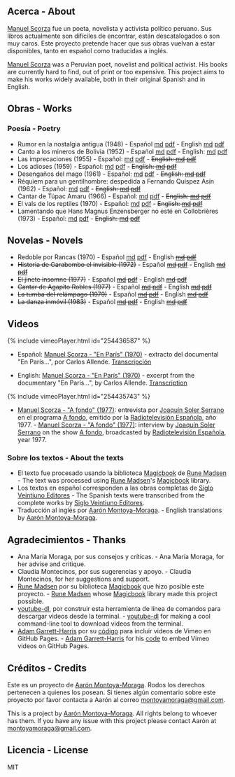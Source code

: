 ## Acerca - About

[Manuel Scorza](https://es.wikipedia.org/wiki/Manuel_Scorza) fue un poeta, novelista y activista político peruano. Sus libros actualmente son difíciles de encontrar, están descatalogados o son muy caros. Este proyecto pretende hacer que sus obras vuelvan a estar disponibles, tanto en español como traducidas a inglés.

[Manuel Scorza](https://en.wikipedia.org/wiki/Manuel_Scorza) was a Peruvian poet, novelist and political activist. His books are currently hard to find, out of print or too expensive. This project aims to make his works widely available, both in their original Spanish and in English.

## Obras - Works

### Poesía - Poetry

* Rumor en la nostalgia antigua (1948) - Español [md](https://github.com/montoyamoraga/manuelscorza/blob/master/markdown/es/rumor-en-la-nostalgia-antigua-es.md) [pdf](https://github.com/montoyamoraga/manuelscorza/blob/master/pdf/es/rumor-en-la-nostalgia-antigua-es.pdf) - English [md](https://github.com/montoyamoraga/manuelscorza/blob/master/markdown/en/rumor-en-la-nostalgia-antigua-en.md) [pdf](https://github.com/montoyamoraga/manuelscorza/blob/master/pdf/en/rumor-en-la-nostalgia-antigua-en.pdf)
* Canto a los mineros de Bolivia (1952) - Español [md](https://github.com/montoyamoraga/manuelscorza/blob/master/markdown/es/canto-a-los-mineros-de-bolivia-es.md) [pdf](https://github.com/montoyamoraga/manuelscorza/blob/master/pdf/es/canto-a-los-mineros-de-bolivia-es.pdf) - English: [md](https://github.com/montoyamoraga/manuelscorza/blob/master/markdown/en/canto-a-los-mineros-de-bolivia-en.md) [pdf](https://github.com/montoyamoraga/manuelscorza/blob/master/pdf/en/canto-a-los-mineros-de-bolivia-en.pdf)
* Las imprecaciones (1955) - Español: [md](https://github.com/montoyamoraga/manuelscorza/blob/master/markdown/es/las-imprecaciones-es.md) [pdf](https://github.com/montoyamoraga/manuelscorza/blob/master/pdf/es/las-imprecaciones-es.pdf) - ~~English: [md](https://github.com/montoyamoraga/manuelscorza/blob/master/markdown/en/las-imprecaciones-en.md) [pdf](https://github.com/montoyamoraga/manuelscorza/blob/master/pdf/en/las-imprecaciones-en.pdf)~~
* Los adioses (1959) - Español: [md](https://github.com/montoyamoraga/manuelscorza/blob/master/markdown/es/los-adioses-es.md) [pdf](https://github.com/montoyamoraga/manuelscorza/blob/master/pdf/es/los-adioses-es.pdf) - ~~English: [md](https://github.com/montoyamoraga/manuelscorza/blob/master/markdown/en/los-adioses-en.md) [pdf](https://github.com/montoyamoraga/manuelscorza/blob/master/pdf/en/los-adioses-en.pdf)~~
* Desengaños del mago (1961) - Español: [md](https://github.com/montoyamoraga/manuelscorza/blob/master/markdown/es/desenganos-del-mago-es.md) [pdf](https://github.com/montoyamoraga/manuelscorza/blob/master/pdf/es/desenganos-del-mago-es.pdf) - ~~English: [md](https://github.com/montoyamoraga/manuelscorza/blob/master/markdown/en/desenganos-del-mago-en.md) [pdf](https://github.com/montoyamoraga/manuelscorza/blob/master/pdf/en/desenganos-del-mago-en.pdf)~~
* Réquiem para un gentilhombre: despedida a Fernando Quíspez Asín (1962) - Español: [md](https://github.com/montoyamoraga/manuelscorza/blob/master/markdown/es/requiem-para-un-gentilhombre-es.md) [pdf](https://github.com/montoyamoraga/manuelscorza/blob/master/pdf/es/requiem-para-un-gentilhombre-es.pdf) - ~~English: [md](https://github.com/montoyamoraga/manuelscorza/blob/master/markdown/en/requiem-para-un-gentilhombre-en.md) [pdf](https://github.com/montoyamoraga/manuelscorza/blob/master/pdf/en/requiem-para-un-gentilhombre-en.pdf)~~
* Cantar de Túpac Amaru (1966) - Español: [md](https://github.com/montoyamoraga/manuelscorza/blob/master/markdown/es/cantar-de-tupac-amaru-es.md) [pdf](https://github.com/montoyamoraga/manuelscorza/blob/master/pdf/es/cantar-de-tupac-amaru-es.pdf) - ~~English: [md](https://github.com/montoyamoraga/manuelscorza/blob/master/markdown/en/cantar-de-tupac-amaru-en.md) [pdf](https://github.com/montoyamoraga/manuelscorza/blob/master/pdf/en/cantar-de-tupac-amaru-en.pdf)~~
* El vals de los reptiles (1970) - Español: [md](https://github.com/montoyamoraga/manuelscorza/blob/master/markdown/es/el-vals-de-los-reptiles-es.md) [pdf](https://github.com/montoyamoraga/manuelscorza/blob/master/pdf/es/el-vals-de-los-reptiles-es.pdf) - ~~English: [md](https://github.com/montoyamoraga/manuelscorza/blob/master/markdown/en/el-vals-de-los-reptiles-en.md) [pdf](https://github.com/montoyamoraga/manuelscorza/blob/master/pdf/en/el-vals-de-los-reptiles-en.pdf)~~
* Lamentando que Hans Magnus Enzensberger no esté en Collobrières (1973) - Español: [md](https://github.com/montoyamoraga/manuelscorza/blob/master/markdown/es/lamentando-que-hans-magnus-es.md) [pdf](https://github.com/montoyamoraga/manuelscorza/blob/master/pdf/es/lamentando-que-hans-magnus-es.pdf) - ~~English: [md](https://github.com/montoyamoraga/manuelscorza/blob/master/markdown/en/lamentando-que-hans-magnus-en.md) [pdf](https://github.com/montoyamoraga/manuelscorza/blob/master/pdf/en/lamentando-que-hans-magnus-en.pdf)~~

## Novelas - Novels

* Redoble por Rancas (1970) - Español [md](https://github.com/montoyamoraga/manuelscorza/blob/master/markdown/es/redoble-por-rancas-es.md) [pdf](https://github.com/montoyamoraga/manuelscorza/blob/master/pdf/es/redoble-por-rancas-es.pdf) - English ~~[md](markdown) [pdf](pdf)~~
* ~~Historia de Garabombo el invisible (1972)~~ - Español ~~[md](markdown) [pdf](pdf)~~ - English ~~[md](markdown) [pdf](pdf)~~
* ~~El jinete insomne (1977)~~  - Español ~~[md](markdown) [pdf](pdf)~~ - English ~~[md](markdown) [pdf](pdf)~~
* ~~Cantar de Agapito Robles (1977)~~  - Español ~~[md](markdown) [pdf](pdf)~~ - English ~~[md](markdown) [pdf](pdf)~~
* ~~La tumba del relámpago (1979)~~  - Español ~~[md](markdown) [pdf](pdf)~~ - English ~~[md](markdown) [pdf](pdf)~~
* ~~La danza inmóvil (1983)~~  - Español ~~[md](markdown) [pdf](pdf)~~ - English ~~[md](markdown) [pdf](pdf)~~

## Videos

{% include vimeoPlayer.html id="254436587" %}

* Español: [Manuel Scorza - "En París" (1970)](https://www.youtube.com/watch?v=POmYALPmzeQ) -  extracto del documental "En París...", por Carlos Allende. [Transcripción](https://github.com/montoyamoraga/manuelscorza/blob/master/interviews/1970-en-paris-es.md)

* English: [Manuel Scorza - "En París" (1970)](https://www.youtube.com/watch?v=POmYALPmzeQ) - excerpt from the documentary "En París...", by Carlos Allende. [Transcription](https://github.com/montoyamoraga/manuelscorza/blob/master/interviews/1970-en-paris-en.md)


{% include vimeoPlayer.html id="254435743" %}

* [Manuel Scorza - "A fondo" (1977)](https://www.youtube.com/watch?v=wSAubBLge1s): entrevista por [Joaquín Soler Serrano](https://es.wikipedia.org/wiki/Joaqu%C3%ADn_Soler_Serrano) en el programa [A fondo](https://es.wikipedia.org/wiki/A_fondo), emitido por la [Radiotelevisión Española](https://es.wikipedia.org/wiki/RTVE), año 1977. - [Manuel Scorza - "A fondo" (1977)](https://www.youtube.com/watch?v=wSAubBLge1s): interview by [Joaquín Soler Serrano](https://en.wikipedia.org/wiki/Joaqu%C3%ADn_Soler_Serrano) on the show [A fondo](https://en.wikipedia.org/wiki/A_fondo), broadcasted by [Radiotelevisión Española](https://en.wikipedia.org/wiki/RTVE), year 1977.

### Sobre los textos - About the texts

* El texto fue procesado usando la biblioteca [Magicbook](https://github.com/magicbookproject/magicbook) de [Rune Madsen](https://runemadsen.com/) - The text was processed using [Rune Madsen](https://runemadsen.com/)'s [Magicbook](https://github.com/magicbookproject/magicbook) library.
* Los textos en español corresponden a las obras completas de [Siglo Veintiuno Editores](http://www.sigloxxieditores.com.mx/) - The Spanish texts were transcribed from the complete works by [Siglo Veintiuno Editores](http://www.sigloxxieditores.com.mx/).
* Traducción al inglés por [Aarón Montoya-Moraga](http://montoyamoraga.io/). - English translations by [Aarón Montoya-Moraga](http://montoyamoraga.io/).

## Agradecimientos - Thanks

* Ana María Moraga, por sus consejos y críticas. - Ana María Moraga, for her advise and critique.
* Claudia Montecinos, por sus sugerencias y apoyo. - Claudia Montecinos, for her suggestions and support.
* [Rune Madsen](https://runemadsen.com/) por su biblioteca [Magicbook](https://github.com/magicbookproject/magicbook) que hizo posible este proyecto. - [Rune Madsen](https://runemadsen.com/) whose [Magicbook](https://github.com/magicbookproject/magicbook) library made this project possible.
* [youtube-dl](https://rg3.github.io/youtube-dl/), por construir esta herramienta de línea de comandos para descargar videos desde la terminal. - [youtube-dl](https://rg3.github.io/youtube-dl/) for making a cool command-line tool to download videos from the terminal.
* [Adam Garrett-Harris](http://www.adamwadeharris.com/) por su [código](http://www.adamwadeharris.com/how-to-easily-embed-youtube-videos-in-jekyll-sites-without-a-plugin/) para incluir videos de Vimeo en GitHub Pages. - [Adam Garrett-Harris](http://www.adamwadeharris.com/) for his [code](http://www.adamwadeharris.com/how-to-easily-embed-youtube-videos-in-jekyll-sites-without-a-plugin/) to embed Vimeo videos on GitHub Pages.

## Créditos - Credits

Este es un proyecto de [Aarón Montoya-Moraga](http://montoyamoraga.io/). Rodos los derechos pertenecen a quienes los posean. Si tienes algún comentario sobre este proyecto por favor contacta a Aarón al correo montoyamoraga@gmail.com.

This is a project by [Aarón Montoya-Moraga](http://montoyamoraga.io/). All rights belong to whoever has them. If you have any issue with this project please contact Aarón at montoyamoraga@gmail.com.

##  Licencia - License

MIT

